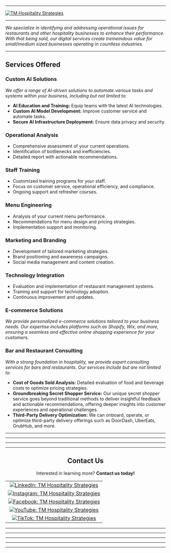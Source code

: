 
---

[![TM Hospitality Strategies](https://img.shields.io/badge/-TM%20Hospitality%20Strategies-blue?logo=linkedin&logoColor=white)](https://www.linkedin.com/company/tm-hospitality-strategies/?viewAsMember=true)

---

_We specialize in identifying and addressing operational issues for restaurants and other hospitality businesses to enhance their performance. With that being said, our digital services create trememdous value for small/medium sized businesses operating in countless industries._

---

## Services Offered

### Custom AI Solutions
_We offer a range of AI-driven solutions to automate various tasks and systems within your business, including but not limited to:_
- **AI Education and Training:** Equip teams with the latest AI technologies.
- **Custom AI Model Development:** Improve customer service and automate tasks.
- **Secure AI Infrastructure Deployment:** Ensure data privacy and security.

### Operational Analysis
- Comprehensive assessment of your current operations.
- Identification of bottlenecks and inefficiencies.
- Detailed report with actionable recommendations.

### Staff Training
- Customized training programs for your staff.
- Focus on customer service, operational efficiency, and compliance.
- Ongoing support and refresher courses.

### Menu Engineering
- Analysis of your current menu performance.
- Recommendations for menu design and pricing strategies.
- Implementation support and monitoring.

### Marketing and Branding
- Development of tailored marketing strategies.
- Brand positioning and awareness campaigns.
- Social media management and content creation.

### Technology Integration
- Evaluation and implementation of restaurant management systems.
- Training and support for technology adoption.
- Continuous improvement and updates.

### E-commerce Solutions
_We provide personalized e-commerce solutions tailored to your business needs. Our expertise includes platforms such as Shopify, Wix, and more, ensuring a seamless and effective online shopping experience for your customers._

### Bar and Restaurant Consulting
_With a strong foundation in hospitality, we provide expert consulting services for bars and restaurants. Our services include but are not limited to:_
- **Cost of Goods Sold Analysis:** Detailed evaluation of food and beverage costs to optimize pricing strategies.
- **Groundbreaking Secret Shopper Service:** Our unique secret shopper service goes beyond traditional methods to deliver insightful feedback and actionable recommendations, offering deeper insights into customer experiences and operational challenges.
- **Third-Party Delivery Optimization:** We can onboard, operate, or optimize third-party delivery offerings such as DoorDash, UberEats, GrubHub, and more.

---

---

---

---

<div align="center">

## Contact Us

Interested in learning more? **Contact us today!**

<table>
  <tr>
    <td align="center">
      <a href="https://www.linkedin.com/company/tm-hospitality-strategies/?viewAsMember=true">
        <img src="https://img.shields.io/badge/LinkedIn-TM%20Hospitality%20Strategies-blue?logo=linkedin&logoColor=white" alt="LinkedIn: TM Hospitality Strategies" />
      </a>
    </td>
  </tr>
  <tr>
    <td align="center">
      <a href="https://www.instagram.com/tmhs.ig/">
        <img src="https://img.shields.io/badge/Instagram-TM%20Hospitality%20Strategies-blue?logo=instagram&logoColor=white" alt="Instagram: TM Hospitality Strategies" />
      </a>
    </td>
  </tr>
  <tr>
    <td align="center">
      <a href="https://www.facebook.com/profile.php?viewas=100000686899395&id=100071356407115">
        <img src="https://img.shields.io/badge/Facebook-TM%20Hospitality%20Strategies-blue?logo=facebook&logoColor=white" alt="Facebook: TM Hospitality Strategies" />
      </a>
    </td>
  </tr>
  <tr>
    <td align="center">
      <a href="https://www.youtube.com/channel/UCeA22MjbnroVywVLC6z8oug">
        <img src="https://img.shields.io/badge/YouTube-TM%20Hospitality%20Strategies-blue?logo=youtube&logoColor=white" alt="YouTube: TM Hospitality Strategies" />
      </a>
    </td>
  </tr>
  <tr>
    <td align="center">
      <a href="https://www.tiktok.com/@tmhs.digital?is_from_webapp=1&sender_device=pc">
        <img src="https://img.shields.io/badge/TikTok-TM%20Hospitality%20Strategies-blue?logo=tiktok&logoColor=white" alt="TikTok: TM Hospitality Strategies" />
      </a>
    </td>
  </tr>
</table>

</div>


---

---

---

---

---
